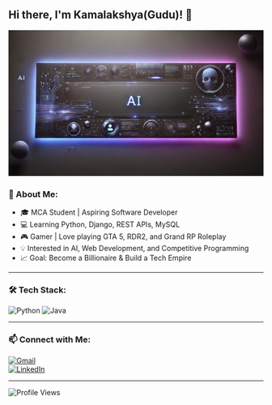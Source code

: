 ## Hi there, I'm Kamalakshya(Gudu)! 👋

![Profile Banner](https://raw.githubusercontent.com/I-am-GuDu/I-am-GuDu/main/Pp.webp)


### 🚀 About Me:

- 🎓 MCA Student | Aspiring Software Developer  
- 💻 Learning Python, Django, REST APIs, MySQL
- 🎮 Gamer | Love playing GTA 5, RDR2, and Grand RP Roleplay  
- 💡 Interested in AI, Web Development, and Competitive Programming  
- 📈 Goal: Become a Billionaire & Build a Tech Empire  
<!-- A brief introduction about interests and aspirations -->

---

### 🛠️ Tech Stack:

<!-- Displaying badges for technologies I'm familiar with -->
![Python](https://img.shields.io/badge/Python-3776AB?style=for-the-badge&logo=python&logoColor=white)
![Java](https://img.shields.io/badge/Java-ED8B00?style=for-the-badge&logo=java&logoColor=white) 
    

---

### 📫 Connect with Me:

[![Gmail](https://img.shields.io/badge/Gmail-D14836?style=for-the-badge&logo=gmail&logoColor=white)](mailto:gusu75531@gmail.com)  
[![LinkedIn](https://img.shields.io/badge/LinkedIn-0077B5?style=for-the-badge&logo=linkedin&logoColor=white)](https://www.linkedin.com/in/kamalakshya)

---

<!-- Profile views counter -->
![Profile Views](https://komarev.com/ghpvc/?username=Gudu&color=blue&style=flat-square)

